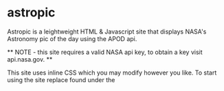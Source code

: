 # astropic
Astropic is a leightweight HTML & Javascript site that displays NASA's Astronomy pic of the day using the APOD api.

** NOTE - this site requires a valid NASA api key, to obtain a key visit api.nasa.gov. **

This site uses inline CSS which you may modify however you like. To start using the site replace <your key here> found under the <script> tag. Deploy html file to your webserver/host and enjoy the stars!!
